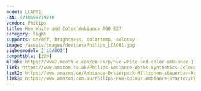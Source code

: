 ```yaml
---
model: LCA001
EAN: 8718699719210
vendor: Philips
title: Hue White and Color Ambiance A60 E27
category: light
supports: on/off, brightness, colortemp, colorxy
image: /assets/images/devices/Philips_LCA001.jpg
zigbeemodel: ['LCA001']
compatible: [z2m]
mlink: https://www2.meethue.com/en-hk/p/hue-white-and-color-ambiance-1-pack-e27/8718699719210
link: https://www.amazon.co.uk/Philips-Ambiance-Works-Synthetics-Colour/dp/B01LVXIM42
link2: https://www.amazon.de/Ambiance-Dreierpack-Millionen-steuerbar-kompatibel/dp/B076H4PTTV
link3: https://www.amazon.com.au/Philips-Hue-Colour-Ambiance-Starter/dp/B076D8JPTM
---
```

